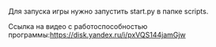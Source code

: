 Для запуска игры нужно запустить start.py в папке scripts.

Ссылка на видео с работоспособностью программы:https://disk.yandex.ru/i/pxVQS144jamGjw
